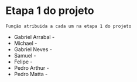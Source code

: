 # Etapa 1 do projeto
 `Função atribuida a cada um na etapa 1 do projeto`  <br>
* Gabriel Arrabal -
* Michael -
* Gabriel Neves -
* Samuel -
* Felipe -
* Pedro Arthur - 
* Pedro Matta - 
